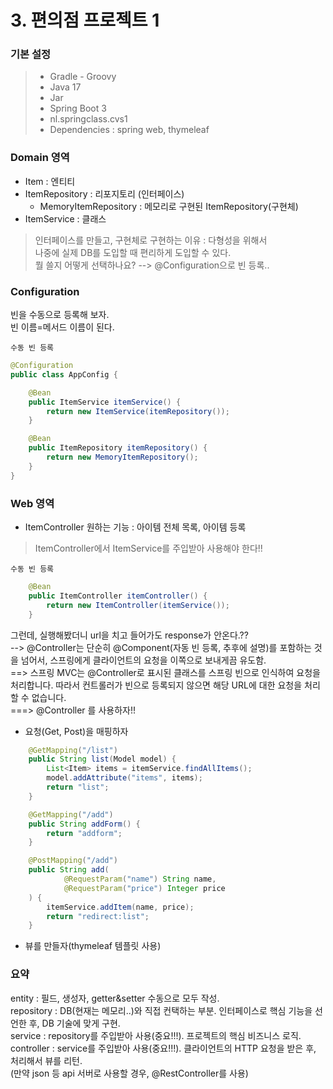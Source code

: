 # 3. 편의점 프로젝트 1

### 기본 설정  
>  * Gradle - Groovy  
>  * Java 17  
>  * Jar  
>  * Spring Boot 3  
>  * nl.springclass.cvs1  
>  * Dependencies : spring web, thymeleaf

### Domain 영역
- Item : 엔티티
- ItemRepository : 리포지토리 (인터페이스)
  - MemoryItemRepository : 메모리로 구현된 ItemRepository(구현체)
- ItemService : 클래스

> 인터페이스를 만들고, 구현체로 구현하는 이유 : 다형성을 위해서  
> 나중에 실제 DB를 도입할 때 편리하게 도입할 수 있다.  
> 뭘 쓸지 어떻게 선택하나요? --> @Configuration으로 빈 등록..

### Configuration
빈을 수동으로 등록해 보자.  
빈 이름=메서드 이름이 된다.  

`수동 빈 등록`
```Java
@Configuration
public class AppConfig {

    @Bean
    public ItemService itemService() {
        return new ItemService(itemRepository());
    }

    @Bean
    public ItemRepository itemRepository() {
        return new MemoryItemRepository();
    }
}
```


### Web 영역
- ItemController 
원하는 기능 : 아이템 전체 목록, 아이템 등록

> ItemController에서 ItemService를 주입받아 사용해야 한다!!

`수동 빈 등록`
```Java
    @Bean
    public ItemController itemController() {
        return new ItemController(itemService());
    }
```
그런데, 실행해봤더니 url을 치고 들어가도 response가 안온다.??   
--> @Controller는 단순히 @Component(자동 빈 등록, 추후에 설명)를 포함하는 것을 넘어서, 스프링에게 클라이언트의 요청을 이쪽으로 보내게끔 유도함.  
==> 스프링 MVC는 @Controller로 표시된 클래스를 스프링 빈으로 인식하여 요청을 처리합니다. 따라서 컨트롤러가 빈으로 등록되지 않으면 해당 URL에 대한 요청을 처리할 수 없습니다.  
===> @Controller  를 사용하자!!

* 요청(Get, Post)을 매핑하자

```Java
    @GetMapping("/list")
    public String list(Model model) {
        List<Item> items = itemService.findAllItems();
        model.addAttribute("items", items);
        return "list";
    }

    @GetMapping("/add")
    public String addForm() {
        return "addform";
    }

    @PostMapping("/add")
    public String add(
            @RequestParam("name") String name,
            @RequestParam("price") Integer price
    ) {
        itemService.addItem(name, price);
        return "redirect:list";
    }
```

* 뷰를 만들자(thymeleaf 템플릿 사용)



### 요약
 
entity : 필드, 생성자, getter&setter 수동으로 모두 작성.  
repository : DB(현재는 메모리..)와 직접 컨택하는 부분. 인터페이스로 핵심 기능을 선언한 후, DB 기술에 맞게 구현.  
service : repository를 주입받아 사용(중요!!!). 프로젝트의 핵심 비즈니스 로직.  
controller : service를 주입받아 사용(중요!!!). 클라이언트의 HTTP 요청을 받은 후, 처리해서 뷰를 리턴.  
(만약 json 등 api 서버로 사용할 경우, @RestController를 사용)
